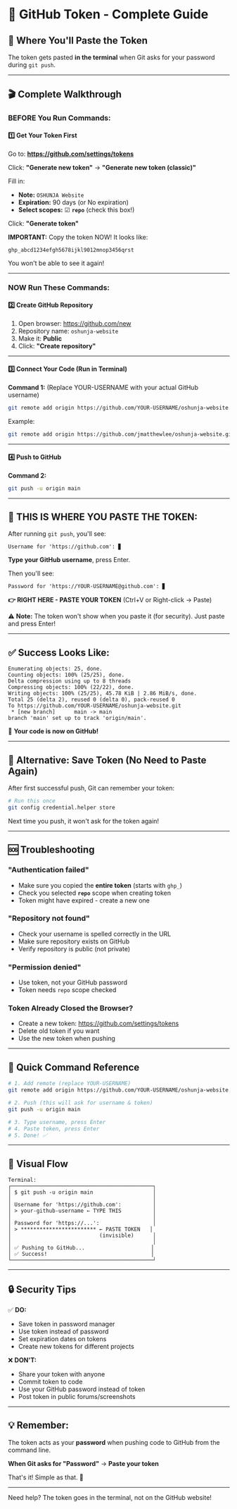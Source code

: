 # 🔑 GitHub Token - Complete Guide

## 📍 Where You'll Paste the Token

The token gets pasted **in the terminal** when Git asks for your password during `git push`.

---

## 🎬 **Complete Walkthrough**

### **BEFORE You Run Commands:**

#### 1️⃣ **Get Your Token First**

Go to: **https://github.com/settings/tokens**

Click: **"Generate new token"** → **"Generate new token (classic)"**

Fill in:
- **Note:** `OSHUNJA Website`
- **Expiration:** 90 days (or No expiration)
- **Select scopes:** ☑ **`repo`** (check this box!)

Click: **"Generate token"**

**IMPORTANT:** Copy the token NOW! It looks like:
```
ghp_abcd1234efgh5678ijkl9012mnop3456qrst
```

You won't be able to see it again!

---

### **NOW Run These Commands:**

#### 2️⃣ **Create GitHub Repository**

1. Open browser: https://github.com/new
2. Repository name: `oshunja-website`
3. Make it: **Public**
4. Click: **"Create repository"**

---

#### 3️⃣ **Connect Your Code (Run in Terminal)**

**Command 1:** (Replace YOUR-USERNAME with your actual GitHub username)
```bash
git remote add origin https://github.com/YOUR-USERNAME/oshunja-website.git
```

Example:
```bash
git remote add origin https://github.com/jmatthewlee/oshunja-website.git
```

---

#### 4️⃣ **Push to GitHub**

**Command 2:**
```bash
git push -u origin main
```

---

## 🎯 **THIS IS WHERE YOU PASTE THE TOKEN:**

After running `git push`, you'll see:

```
Username for 'https://github.com': ▊
```

**Type your GitHub username**, press Enter.

Then you'll see:

```
Password for 'https://YOUR-USERNAME@github.com': ▊
```

**👉 RIGHT HERE - PASTE YOUR TOKEN** (Ctrl+V or Right-click → Paste)

⚠️ **Note:** The token won't show when you paste it (for security). Just paste and press Enter!

---

## ✅ **Success Looks Like:**

```
Enumerating objects: 25, done.
Counting objects: 100% (25/25), done.
Delta compression using up to 8 threads
Compressing objects: 100% (22/22), done.
Writing objects: 100% (25/25), 45.78 KiB | 2.86 MiB/s, done.
Total 25 (delta 2), reused 0 (delta 0), pack-reused 0
To https://github.com/YOUR-USERNAME/oshunja-website.git
 * [new branch]      main -> main
branch 'main' set up to track 'origin/main'.
```

🎉 **Your code is now on GitHub!**

---

## 🔄 **Alternative: Save Token (No Need to Paste Again)**

After first successful push, Git can remember your token:

```bash
# Run this once
git config credential.helper store
```

Next time you push, it won't ask for the token again!

---

## 🆘 **Troubleshooting**

### **"Authentication failed"**
- Make sure you copied the **entire token** (starts with `ghp_`)
- Check you selected **`repo`** scope when creating token
- Token might have expired - create a new one

### **"Repository not found"**
- Check your username is spelled correctly in the URL
- Make sure repository exists on GitHub
- Verify repository is public (not private)

### **"Permission denied"**
- Use token, not your GitHub password
- Token needs `repo` scope checked

### **Token Already Closed the Browser?**
- Create a new token: https://github.com/settings/tokens
- Delete old token if you want
- Use the new token when pushing

---

## 📝 **Quick Command Reference**

```bash
# 1. Add remote (replace YOUR-USERNAME)
git remote add origin https://github.com/YOUR-USERNAME/oshunja-website.git

# 2. Push (this will ask for username & token)
git push -u origin main

# 3. Type username, press Enter
# 4. Paste token, press Enter
# 5. Done! ✅
```

---

## 🎥 **Visual Flow**

```
Terminal:
┌─────────────────────────────────────────────┐
│ $ git push -u origin main                   │
│                                             │
│ Username for 'https://github.com':          │
│ > your-github-username ← TYPE THIS          │
│                                             │
│ Password for 'https://...':                 │
│ > ************************ ← PASTE TOKEN   │
│                            (invisible)      │
│                                             │
│ ✅ Pushing to GitHub...                     │
│ ✅ Success!                                 │
└─────────────────────────────────────────────┘
```

---

## 🔒 **Security Tips**

✅ **DO:**
- Save token in password manager
- Use token instead of password
- Set expiration dates on tokens
- Create new tokens for different projects

❌ **DON'T:**
- Share your token with anyone
- Commit token to code
- Use your GitHub password instead of token
- Post token in public forums/screenshots

---

## 💡 **Remember:**

The token acts as your **password** when pushing code to GitHub from the command line.

**When Git asks for "Password"** → **Paste your token**

That's it! Simple as that. 🎉

---

Need help? The token goes in the terminal, not on the GitHub website!